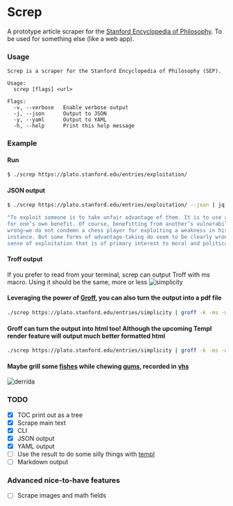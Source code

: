 # Screp
A prototype article scraper for the [Stanford Encyclopedia of Philosophy](https://plato.stanford.edu). To be used for something else (like a web app).

### Usage
```
Screp is a scraper for the Stanford Encyclopedia of Philosophy (SEP).

Usage:
  screp [flags] <url>

Flags:
  -v, --verbose   Enable verbose output
  -j, --json      Output to JSON
  -y, --yaml      Output to YAML
  -h, --help      Print this help message

```
### Example
#### Run

``` sh
$ ./screp https://plato.stanford.edu/entries/exploitation/
```

#### JSON output
```sh
$ ./screp https://plato.stanford.edu/entries/exploitation/ --json | jq .preamble[0]

"To exploit someone is to take unfair advantage of them. It is to use another person’s vulnerability
for one’s own benefit. Of course, benefitting from another’s vulnerability is not always morally
wrong—we do not condemn a chess player for exploiting a weakness in his opponent’s defence, for
instance. But some forms of advantage-taking do seem to be clearly wrong, and it is this normative
sense of exploitation that is of primary interest to moral and political philosophers."
```

#### Troff output
If you prefer to read from your terminal, screp can output Troff with ms macro. Using it should be the same, more or less
![simplicity](docs/simplicity.gif)

#### Leveraging the power of [Groff](https://www.gnu.org/software/groff/), you can also turn the output into a pdf file
```sh
./screp https://plato.stanford.edu/entries/simplicity | groff -k -ms -ww -Tpdf > output.pdf
```

#### Groff can turn the output into html too! Although the upcoming Templ render feature will output much better formatted html
```sh
./screp https://plato.stanford.edu/entries/simplicity | groff -k -ms -ww -Tpdf > output.pdf
```

#### Maybe grill some [fishes](https://fishshell.com/) while chewing [gums](https://github.com/charmbracelet/gum), recorded in [vhs](https://github.com/charmbracelet/vhs)
![derrida](docs/derrida.gif)

### TODO
- [x] TOC print out as a tree
- [x] Scrape main text
- [x] CLI
- [x] JSON output
- [x] YAML output
- [ ] Use the result to do some silly things with [templ](https://templ.guide)
- [ ] Markdown output

### Advanced nice-to-have features
- [ ] Scrape images and math fields
